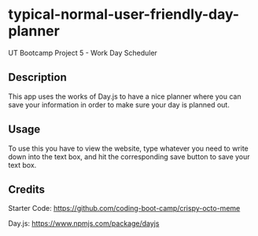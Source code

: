 # typical-normal-user-friendly-day-planner
UT Bootcamp Project 5 - Work Day Scheduler
## Description 
This app uses the works of Day.js to have a nice planner where you can save 
your information in order to make sure your day is planned out.

## Usage
To use this you have to view the website, type whatever you need to write 
down into the text box, and hit the corresponding save button to save your text box.

## Credits
Starter Code: https://github.com/coding-boot-camp/crispy-octo-meme

Day.js:  https://www.npmjs.com/package/dayjs
